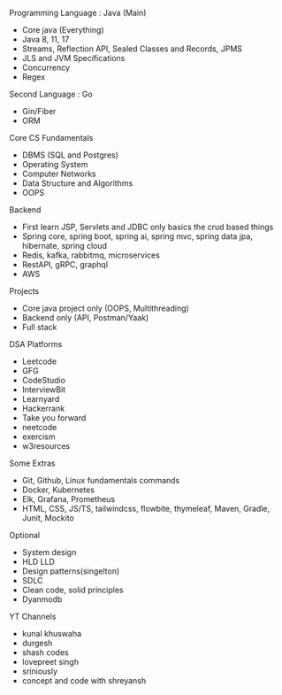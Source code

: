 Programming Language : Java (Main)
- Core java (Everything)
- Java 8, 11, 17
- Streams, Reflection API, Sealed Classes and Records, JPMS
- JLS and JVM Specifications
- Concurrency
- Regex

Second Language : Go
- Gin/Fiber
- ORM

Core CS Fundamentals
- DBMS (SQL and Postgres)
- Operating System
- Computer Networks
- Data Structure and Algorithms
- OOPS

Backend
- First learn JSP, Servlets and JDBC only basics the crud based things
- Spring core, spring boot, spring ai, spring mvc, spring data jpa, hibernate, spring cloud 
- Redis, kafka, rabbitmq, microservices
- RestAPI, gRPC, graphql
- AWS

Projects
- Core java project only (OOPS, Multithreading)
- Backend only (API, Postman/Yaak)
- Full stack 

DSA Platforms
- Leetcode
- GFG
- CodeStudio
- InterviewBit
- Learnyard
- Hackerrank
- Take you forward
- neetcode
- exercism
- w3resources

Some Extras
- Git, Github, Linux fundamentals commands
- Docker, Kubernetes
- Elk, Grafana, Prometheus
- HTML, CSS, JS/TS, tailwindcss, flowbite, thymeleaf, Maven, Gradle, Junit, Mockito

Optional
- System design
- HLD LLD
- Design patterns(singelton)
- SDLC
- Clean code, solid principles
- Dyanmodb

YT Channels
- kunal khuswaha
- durgesh
- shash codes
- lovepreet singh
- sriniously
- concept and code with shreyansh

